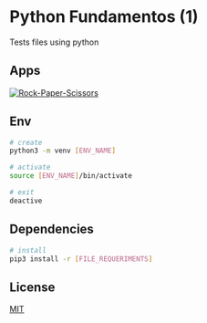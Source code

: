 # Python Fundamentos (1)

Tests files using python

## Apps

[![Rock-Paper-Scissors](https://img.shields.io/static/v1?label=/apps/01-rock-paper-scissors.py&message=Rock-Paper-Scissors&color=brightgreen)](https://github.com/Mathiwsmtrz/python-fundamentos-1/blob/master/apps/01-rock-paper-scissors.py)



## Env
```sh
# create
python3 -m venv [ENV_NAME]

# activate
source [ENV_NAME]/bin/activate

# exit
deactive
```

## Dependencies
```sh
# install
pip3 install -r [FILE_REQUERIMENTS]
```

## License

[MIT](https://choosealicense.com/licenses/mit/)

